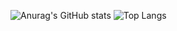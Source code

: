 ![Anurag's GitHub stats](https://github-readme-stats.vercel.app/api?username=leviszaboo&show_icons=true&theme=transparent)
![Top Langs](https://github-readme-stats.vercel.app/api/top-langs/?username=leviszaboo&size_weight=0.5&count_weight=0.5&layout=compact&langs_count=8&theme=transparent)
